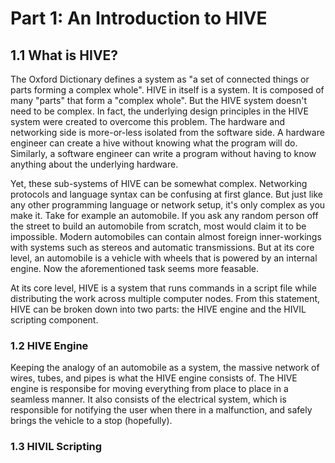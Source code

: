 # Part 1: An Introduction to HIVE
## 1.1 What is HIVE?
The Oxford Dictionary defines a system as "a set of connected things or parts forming a complex whole". HIVE in itself is a system. It is composed of many "parts" that form a "complex whole". But the HIVE system doesn't need to be complex. In fact, the underlying design principles in the HIVE system were created to overcome this problem. The hardware and networking side is more-or-less isolated from the software side. A hardware engineer can create a hive without knowing what the program will do. Similarly, a software engineer can write a program without having to know anything about the underlying hardware.

Yet, these sub-systems of HIVE can be somewhat complex. Networking protocols and language syntax can be confusing at first glance. But just like any other programming language or network setup, it's only complex as you make it. Take for example an automobile. If you ask any random person off the street to build an automobile from scratch, most would claim it to be impossible. Modern automobiles can contain almost foreign inner-workings with systems such as stereos and automatic transmissions. But at its core level, an automobile is a vehicle with wheels that is powered by an internal engine. Now the aforementioned task seems more feasable.

At its core level, HIVE is a system that runs commands in a script file while distributing the work across multiple computer nodes. From this statement, HIVE can be broken down into two parts: the HIVE engine and the HIVIL scripting component.

### 1.2 HIVE Engine
Keeping the analogy of an automobile as a system, the massive network of wires, tubes, and pipes is what the HIVE engine consists of. The HIVE engine is responsibe for moving everything from place to place in a seamless manner. It also consists of the electrical system, which is responsible for notifying the user when there in a malfunction, and safely brings the vehicle to a stop (hopefully).

### 1.3 HIVIL Scripting
